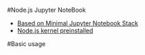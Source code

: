 #Node.js Jupyter NoteBook
* [Based on Minimal Jupyter Notebook Stack](https://github.com/jupyter/docker-stacks/blob/master/minimal-notebook/README.md)
* [Node.js kernel preinstalled](https://github.com/jupyter/docker-stacks/blob/master/minimal-notebook/README.md)

#Basic usage
